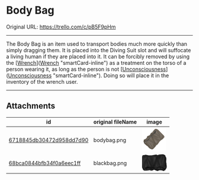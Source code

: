 # Body Bag

Original URL: https://trello.com/c/pB5F9pHm

---

The Body Bag is an item used to transport bodies much more quickly than simply dragging them. It is placed into the Diving Suit slot and will suffocate a living human if they are placed into it. It can be forcibly removed by using the [[Wrench](Wrench.md)]([Wrench](Wrench.md) "smartCard-inline") as a treatment on the torso of a person wearing it, as long as the person is not [[Unconsciousness](../Head_Brain/Unconsciousness.md)]([Unconsciousness](../Head_Brain/Unconsciousness.md) "smartCard-inline"). Doing so will place it in the inventory of the wrench user.

---

## Attachments

id | original fileName | image
---|---|---
[6718845db30472d958dd7d90](./Body%20Bag%20-%20Attachments/6718845db30472d958dd7d90.png) | bodybag.png | ![bodybag.png\|200](./Body%20Bag%20-%20Attachments/6718845db30472d958dd7d90.png)
[68bca0844bfb34f0a6eec1ff](./Body%20Bag%20-%20Attachments/68bca0844bfb34f0a6eec1ff.png) | blackbag.png | ![blackbag.png\|200](./Body%20Bag%20-%20Attachments/68bca0844bfb34f0a6eec1ff.png)